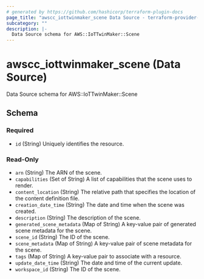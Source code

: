 ```yaml
---
# generated by https://github.com/hashicorp/terraform-plugin-docs
page_title: "awscc_iottwinmaker_scene Data Source - terraform-provider-awscc"
subcategory: ""
description: |-
  Data Source schema for AWS::IoTTwinMaker::Scene
---
```


# awscc_iottwinmaker_scene (Data Source)

Data Source schema for AWS::IoTTwinMaker::Scene



<!-- schema generated by tfplugindocs -->
## Schema

### Required

- `id` (String) Uniquely identifies the resource.

### Read-Only

- `arn` (String) The ARN of the scene.
- `capabilities` (Set of String) A list of capabilities that the scene uses to render.
- `content_location` (String) The relative path that specifies the location of the content definition file.
- `creation_date_time` (String) The date and time when the scene was created.
- `description` (String) The description of the scene.
- `generated_scene_metadata` (Map of String) A key-value pair of generated scene metadata for the scene.
- `scene_id` (String) The ID of the scene.
- `scene_metadata` (Map of String) A key-value pair of scene metadata for the scene.
- `tags` (Map of String) A key-value pair to associate with a resource.
- `update_date_time` (String) The date and time of the current update.
- `workspace_id` (String) The ID of the scene.
